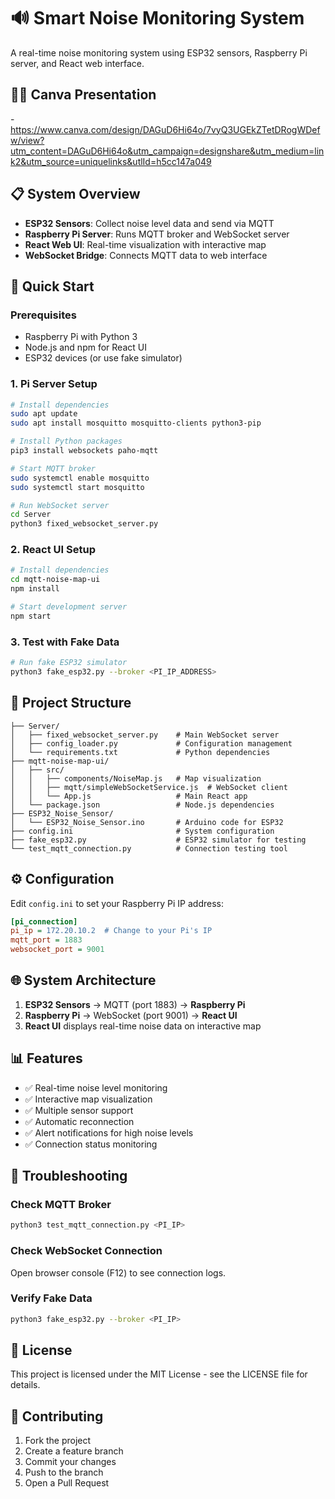 # 🔊 Smart Noise Monitoring System

A real-time noise monitoring system using ESP32 sensors, Raspberry Pi server, and React web interface.

## 👨‍🏫 Canva Presentation 
-https://www.canva.com/design/DAGuD6Hi64o/7vyQ3UGEkZTetDRogWDefw/view?utm_content=DAGuD6Hi64o&utm_campaign=designshare&utm_medium=link2&utm_source=uniquelinks&utlId=h5cc147a049

## 📋 System Overview

- **ESP32 Sensors**: Collect noise level data and send via MQTT
- **Raspberry Pi Server**: Runs MQTT broker and WebSocket server
- **React Web UI**: Real-time visualization with interactive map
- **WebSocket Bridge**: Connects MQTT data to web interface

## 🚀 Quick Start

### Prerequisites
- Raspberry Pi with Python 3
- Node.js and npm for React UI
- ESP32 devices (or use fake simulator)

### 1. Pi Server Setup

```bash
# Install dependencies
sudo apt update
sudo apt install mosquitto mosquitto-clients python3-pip

# Install Python packages
pip3 install websockets paho-mqtt

# Start MQTT broker
sudo systemctl enable mosquitto
sudo systemctl start mosquitto

# Run WebSocket server
cd Server
python3 fixed_websocket_server.py
```

### 2. React UI Setup

```bash
# Install dependencies
cd mqtt-noise-map-ui
npm install

# Start development server
npm start
```

### 3. Test with Fake Data

```bash
# Run fake ESP32 simulator
python3 fake_esp32.py --broker <PI_IP_ADDRESS>
```

## 📁 Project Structure

```
├── Server/
│   ├── fixed_websocket_server.py    # Main WebSocket server
│   ├── config_loader.py             # Configuration management
│   └── requirements.txt             # Python dependencies
├── mqtt-noise-map-ui/
│   ├── src/
│   │   ├── components/NoiseMap.js   # Map visualization
│   │   ├── mqtt/simpleWebSocketService.js  # WebSocket client
│   │   └── App.js                   # Main React app
│   └── package.json                 # Node.js dependencies
├── ESP32_Noise_Sensor/
│   └── ESP32_Noise_Sensor.ino       # Arduino code for ESP32
├── config.ini                       # System configuration
├── fake_esp32.py                    # ESP32 simulator for testing
└── test_mqtt_connection.py          # Connection testing tool
```

## ⚙️ Configuration

Edit `config.ini` to set your Raspberry Pi IP address:

```ini
[pi_connection]
pi_ip = 172.20.10.2  # Change to your Pi's IP
mqtt_port = 1883
websocket_port = 9001
```

## 🌐 System Architecture

1. **ESP32 Sensors** → MQTT (port 1883) → **Raspberry Pi**
2. **Raspberry Pi** → WebSocket (port 9001) → **React UI**
3. **React UI** displays real-time noise data on interactive map

## 📊 Features

- ✅ Real-time noise level monitoring
- ✅ Interactive map visualization
- ✅ Multiple sensor support
- ✅ Automatic reconnection
- ✅ Alert notifications for high noise levels
- ✅ Connection status monitoring

## 🔧 Troubleshooting

### Check MQTT Broker
```bash
python3 test_mqtt_connection.py <PI_IP>
```

### Check WebSocket Connection
Open browser console (F12) to see connection logs.

### Verify Fake Data
```bash
python3 fake_esp32.py --broker <PI_IP>
```

## 📄 License

This project is licensed under the MIT License - see the LICENSE file for details.

## 🤝 Contributing

1. Fork the project
2. Create a feature branch
3. Commit your changes
4. Push to the branch
5. Open a Pull Request
